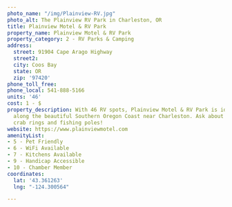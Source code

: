 ```yaml
---
photo_name: "/img/Plainview-RV.jpg"
photo_alt: The Plainview RV Park in Charleston, OR
title: Plainview Motel & RV Park
property_name: Plainview Motel & RV Park
property_category: 2 - RV Parks & Camping
address:
  street: 91904 Cape Arago Highway
  street2: 
  city: Coos Bay
  state: OR
  zip: '97420'
phone_toll_free: 
phone_local: 541-888-5166
units: '46'
cost: 1 - $
property_description: With 46 RV spots, Plainview Motel & RV Park is ideally located
  along the beautiful Southern Oregon Coast near Charleston. Ask about free use of
  crab rings and fishing poles!
website: https://www.plainviewmotel.com
amenityList:
- 5 - Pet Friendly
- 6 - WiFi Available
- 7 - Kitchens Available
- 9 - Handicap Accessible
- 10 - Chamber Member
coordinates:
  lat: '43.361263'
  lng: "-124.300564"

---
```

